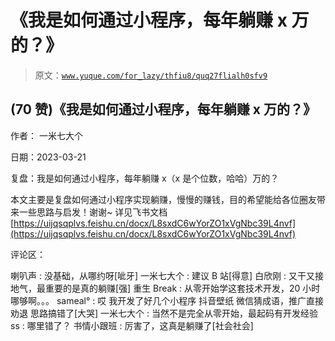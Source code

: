 # 《我是如何通过小程序，每年躺赚 x 万的？》

> 原文：[`www.yuque.com/for_lazy/thfiu8/quq27flialh0sfv9`](https://www.yuque.com/for_lazy/thfiu8/quq27flialh0sfv9)



## (70 赞)《我是如何通过小程序，每年躺赚 x 万的？》 

作者： 一米七大个 

日期：2023-03-21 

复盘：我是如何通过小程序，每年躺赚 x（x 是个位数，哈哈）万的？ 

本文主要是复盘如何通过小程序实现躺赚，慢慢的赚钱，目的希望能给各位圈友带来一些思路与启发！谢谢~ 详见飞书文档 [https://uijqsqplvs.feishu.cn/docx/L8sxdC6wYorZO1xVgNbc39L4nvf](https://uijqsqplvs.feishu.cn/docx/L8sxdC6wYorZO1xVgNbc39L4nvf) 

评论区： 

喇叭声 : 没基础，从哪约呀[呲牙] 一米七大个 : 建议 B 站[得意] 白欣刚 : 又干又接地气，最重要的是真的躺赚[强] 重生 Break : 从零开始学这套技术开发，20 小时哪够啊。。。 sameal° : 哎 我开发了好几个小程序 抖音壁纸 微信猜成语，推广直接劝退 思路搞错了[大哭] 一米七大个 : 当然不是完全从零开始，最起码有开发经验 ss : 哪里错了？ 书情小跟班 : 厉害了，这真是躺赚了[社会社会]
